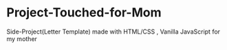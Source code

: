 # Project-Touched-for-Mom
Side-Project(Letter Template) made with HTML/CSS , Vanilla JavaScript for my mother
